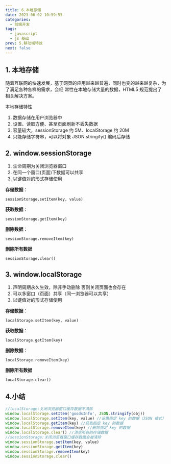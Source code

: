 ```yaml
---
title: 6.本地存储
date: 2023-06-02 10:59:55
categories:
  - 前端开发
tags:
  - javascript
  - js 基础
prev: 5.移动端特效
next: false
---
```


## 1. 本地存储

随着互联网的快速发展，基于网页的应用越来越普遍，同时也变的越来越复杂，为了满足各种各样的需求，会经 常性在本地存储大量的数据，HTML5 规范提出了相关解决方案。

本地存储特性

1. 数据存储在用户浏览器中
2. 设置、读取方便、甚至页面刷新不丢失数据
3. 容量较大，sessionStorage 约 5M、localStorage 约 20M
4. 只能存储字符串，可以将对象 JSON.stringify() 编码后存储

## 2. window.sessionStorage

1. 生命周期为关闭浏览器窗口
2. 在同一个窗口(页面)下数据可以共享
3. 以键值对的形式存储使用

**存储数据**：

```
sessionStorage.setItem(key, value)
```

**获取数据**：

```
sessionStorage.getItem(key)
```

**删除数据**：

```
sessionStorage.removeItem(key)
```

**删除所有数据**

```
sessionStorage.clear()
```

## 3. window.localStorage

1. 声明周期永久生效，除非手动删除 否则关闭页面也会存在
2. 可以多窗口（页面）共享（同一浏览器可以共享）
3. 以键值对的形式存储使用

**存储数据**：

```
localStorage.setItem(key, value)
```

**获取数据**：

```
localStorage.getItem(key)
```

**删除数据**：

```
localStorage.removeItem(key)
```

**删除所有数据**

```
localStorage.clear()
```

## 4.小结

```javascript
//localStorage:关闭浏览器窗口缓存数据不清除
window.localStorage.setItem('goodsInfo', JSON.stringify(obj))
window.localStorage.setItem(key, value) //设置指定 key 的数据（JSON 格式）
window.localStorage.getItem(key) //获取指定 key 的数据
window.localStorage.removeItem(key) //删除指定 key 的数据
window.localStorage.clear() //清空所有的存储数据
//sessionStorage:关闭浏览器窗口缓存数据会被清除
window.sessionStorage.setItem(key, value)
window.sessionStorage.getItem(key)
window.sessionStorage.removeItem(key)
window.sessionStorage.clear()
```
